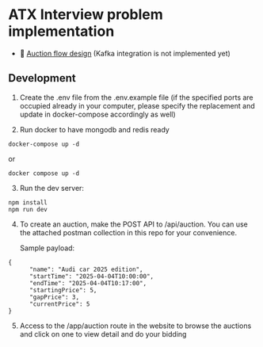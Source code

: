 # ATX Interview problem implementation

- 📖 [Auction flow design](https://swimlanes.io/u/f8duO9PG02) (Kafka integration is not implemented yet)

## Development

1. Create the .env file from the .env.example file (if the specified ports are occupied already in your computer, please specify the replacement and update in docker-compose accordingly as well)

2. Run docker to have mongodb and redis ready

```shellscript
docker-compose up -d
```

or

```shellscript
docker compose up -d
```

3. Run the dev server:

```shellscript
npm install
npm run dev
```

4. To create an auction, make the POST API to /api/auction. You can use the attached postman collection in this repo for your convenience.

   Sample payload:

```shellscript
{
      "name": "Audi car 2025 edition",
      "startTime": "2025-04-04T10:00:00",
      "endTime": "2025-04-04T10:17:00",
      "startingPrice": 5,
      "gapPrice": 3,
      "currentPrice": 5
}
```

5. Access to the /app/auction route in the website to browse the auctions and click on one to view detail and do your bidding
